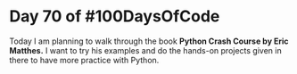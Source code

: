 # Day 70 of #100DaysOfCode

<p>
Today I am planning to walk through the book <b>Python Crash Course by Eric Matthes.</b> I want to try his examples and do the hands-on projects given in there to have more practice with Python.
</p>
